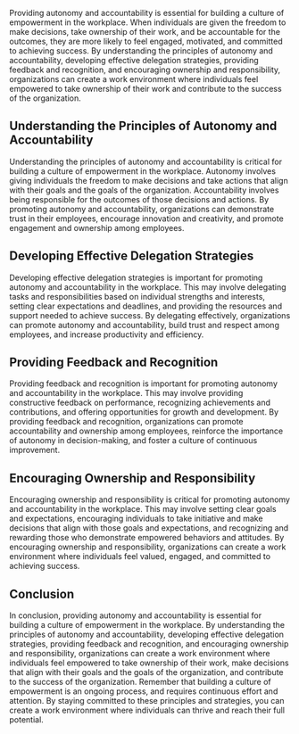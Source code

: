 
Providing autonomy and accountability is essential for building a culture of empowerment in the workplace. When individuals are given the freedom to make decisions, take ownership of their work, and be accountable for the outcomes, they are more likely to feel engaged, motivated, and committed to achieving success. By understanding the principles of autonomy and accountability, developing effective delegation strategies, providing feedback and recognition, and encouraging ownership and responsibility, organizations can create a work environment where individuals feel empowered to take ownership of their work and contribute to the success of the organization.

Understanding the Principles of Autonomy and Accountability
-----------------------------------------------------------

Understanding the principles of autonomy and accountability is critical for building a culture of empowerment in the workplace. Autonomy involves giving individuals the freedom to make decisions and take actions that align with their goals and the goals of the organization. Accountability involves being responsible for the outcomes of those decisions and actions. By promoting autonomy and accountability, organizations can demonstrate trust in their employees, encourage innovation and creativity, and promote engagement and ownership among employees.

Developing Effective Delegation Strategies
------------------------------------------

Developing effective delegation strategies is important for promoting autonomy and accountability in the workplace. This may involve delegating tasks and responsibilities based on individual strengths and interests, setting clear expectations and deadlines, and providing the resources and support needed to achieve success. By delegating effectively, organizations can promote autonomy and accountability, build trust and respect among employees, and increase productivity and efficiency.

Providing Feedback and Recognition
----------------------------------

Providing feedback and recognition is important for promoting autonomy and accountability in the workplace. This may involve providing constructive feedback on performance, recognizing achievements and contributions, and offering opportunities for growth and development. By providing feedback and recognition, organizations can promote accountability and ownership among employees, reinforce the importance of autonomy in decision-making, and foster a culture of continuous improvement.

Encouraging Ownership and Responsibility
----------------------------------------

Encouraging ownership and responsibility is critical for promoting autonomy and accountability in the workplace. This may involve setting clear goals and expectations, encouraging individuals to take initiative and make decisions that align with those goals and expectations, and recognizing and rewarding those who demonstrate empowered behaviors and attitudes. By encouraging ownership and responsibility, organizations can create a work environment where individuals feel valued, engaged, and committed to achieving success.

Conclusion
----------

In conclusion, providing autonomy and accountability is essential for building a culture of empowerment in the workplace. By understanding the principles of autonomy and accountability, developing effective delegation strategies, providing feedback and recognition, and encouraging ownership and responsibility, organizations can create a work environment where individuals feel empowered to take ownership of their work, make decisions that align with their goals and the goals of the organization, and contribute to the success of the organization. Remember that building a culture of empowerment is an ongoing process, and requires continuous effort and attention. By staying committed to these principles and strategies, you can create a work environment where individuals can thrive and reach their full potential.
